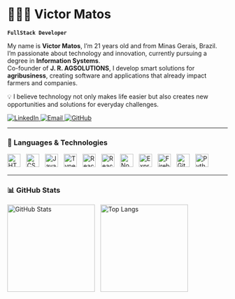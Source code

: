 # 👨🏻‍💻 Victor Matos  

**`FullStack Developer`**

My name is **Victor Matos**, I’m 21 years old and from Minas Gerais, Brazil.  
I’m passionate about technology and innovation, currently pursuing a degree in **Information Systems**.  
Co-founder of **J. R. AGSOLUTIONS**, I develop smart solutions for **agribusiness**, creating software and applications that already impact farmers and companies.  

💡 I believe technology not only makes life easier but also creates new opportunities and solutions for everyday challenges.  

<p align="left">
    <a href="https://www.linkedin.com/in/victor-matos-11a12622b?utm_source=share&utm_campaign=share_via&utm_content=profile&utm_medium=android_app" target="_blank">
        <img 
            alt="LinkedIn" 
            title="My LinkedIn" 
            src="https://img.shields.io/badge/-LinkedIn-0A66C2?style=for-the-badge&logo=linkedin&logoColor=white"
        />
    </a>
    <a href="mailto:contatovictormatoss@gmail.com">
        <img 
            alt="Email" 
            title="Send me an email" 
            src="https://img.shields.io/badge/-Gmail-D14836?style=for-the-badge&logo=gmail&logoColor=white"
        />
    </a>
    <a href="https://github.com/victormatosx" target="_blank">
        <img 
            alt="GitHub" 
            title="My GitHub" 
            src="https://img.shields.io/badge/-GitHub-181717?style=for-the-badge&logo=github&logoColor=white"
        />
    </a>
</p>

---

### 🤖 Languages & Technologies  

<img align="left" alt="HTML" title="HTML" width="30px" style="padding-right:10px;" src="https://cdn.jsdelivr.net/gh/devicons/devicon/icons/html5/html5-original.svg"/>
<img align="left" alt="CSS" title="CSS" width="30px" style="padding-right:10px;" src="https://cdn.jsdelivr.net/gh/devicons/devicon/icons/css3/css3-original.svg"/>
<img align="left" alt="JavaScript" title="JavaScript" width="30px" style="padding-right:10px;" src="https://cdn.jsdelivr.net/gh/devicons/devicon/icons/javascript/javascript-original.svg"/>
<img align="left" alt="TypeScript" title="TypeScript" width="30px" style="padding-right:10px;" src="https://cdn.jsdelivr.net/gh/devicons/devicon/icons/typescript/typescript-original.svg"/>
<img align="left" alt="React" title="React" width="30px" style="padding-right:10px;" src="https://cdn.jsdelivr.net/gh/devicons/devicon/icons/react/react-original.svg"/>
<img align="left" alt="React Native" title="React Native" width="30px" style="padding-right:10px;" src="https://cdn.jsdelivr.net/gh/devicons/devicon/icons/react/react-original.svg"/>
<img align="left" alt="Node.js" title="Node.js" width="30px" style="padding-right:10px;" src="https://cdn.jsdelivr.net/gh/devicons/devicon/icons/nodejs/nodejs-original.svg"/>
<img align="left" alt="Express" title="Express" width="30px" style="padding-right:10px;" src="https://cdn.jsdelivr.net/gh/devicons/devicon/icons/express/express-original.svg"/>
<img align="left" alt="Firebase" title="Firebase" width="30px" style="padding-right:10px;" src="https://cdn.jsdelivr.net/gh/devicons/devicon/icons/firebase/firebase-plain.svg"/>
<img align="left" alt="Git" title="Git" width="30px" style="padding-right:10px;" src="https://cdn.jsdelivr.net/gh/devicons/devicon/icons/git/git-original.svg"/>
<img align="left" alt="Python" title="Python" width="30px" style="padding-right:10px;" src="https://cdn.jsdelivr.net/gh/devicons/devicon/icons/python/python-original.svg"/>

<br/>
<br/>

---

### 📊 GitHub Stats  

<p>
  <img 
    align="left" 
    alt="GitHub Stats" 
    height="200" 
    style="padding-right: 10px;" 
    src="https://github-readme-stats.vercel.app/api?username=victormatosx&show_icons=true&theme=tokyonight&include_all_commits=true&locale=en" 
  />

  <img 
      align="left" 
      alt="Top Langs" 
      height="200" 
      src="https://github-readme-stats.vercel.app/api/top-langs/?username=victormatosx&theme=tokyonight&layout=compact&custom_title=Technologies&langs_count=9" 
  />
</p>
